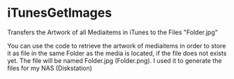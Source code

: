 # iTunesGetImages
Transfers the Artwork of all Mediaitems in iTunes to the Files "Folder.jpg"

You can use the code to retrieve the artwork of mediaitems in order to store it as file in the same Folder as the media is located, if the file does not exists yet. The file will be named Folder.jpg (Folder.png). I used it to generate the files for my NAS (Diskstation)
